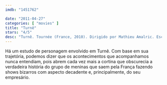 ```yaml
---
imdb: "1451762"

date: "2011-04-27"
categories: [ "movies" ]
title: "Turnê"
stars: "4/5"
desc: "Turnê. Tournée (France, 2010). Dirigido por Mathieu Amalric. Escrito por Mathieu Amalric, Raphaëlle Desplechin, Philippe Di Folco, Tom Frank, Marcelo Novais Teles. Com Miranda Colclasure, Suzanne Ramsey, Dirty Martini, Julie Atlas Muz, Angela de Lorenzo, Alexander Craven, Mathieu Amalric, Damien Odoul, Ulysse Klotz."
---
```

Há um estudo de personagem envolvido em Turnê. Com base em sua trajetória, podemos dizer que os acontecimentos que acompanhamos nunca entendiam, pois abrem cada vez mais a cortina que obscurecia a verdadeira história do grupo de meninas que saem pela França fazendo shows bizarros com aspecto decadente e, principalmente, do seu empresário.

